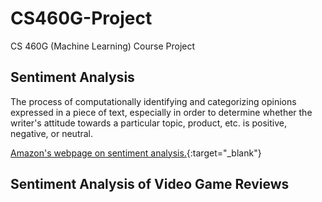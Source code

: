# CS460G-Project
CS 460G (Machine Learning) Course Project

## Sentiment Analysis

The process of computationally identifying and categorizing opinions expressed in a piece of text, especially in order to determine whether the writer's attitude towards a particular topic, product, etc. is positive, negative, or neutral.

[Amazon's webpage on sentiment analysis.](https://aws.amazon.com/what-is/sentiment-analysis/){:target="_blank"}

## Sentiment Analysis of Video Game Reviews

